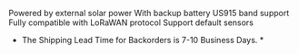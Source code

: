 Powered by external solar power
With backup battery
US915 band support
Fully compatible with LoRaWAN protocol
Support default sensors
* The Shipping Lead Time for Backorders is 7-10 Business Days. *
